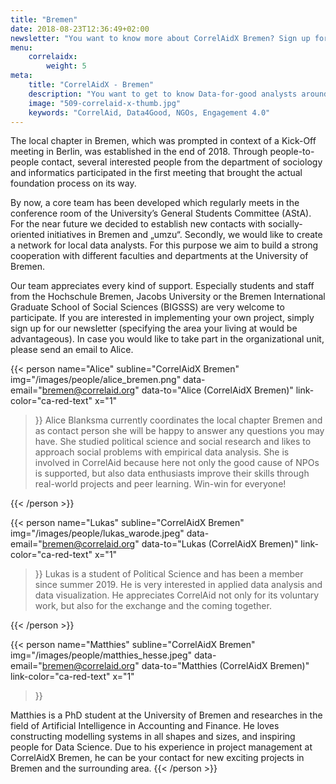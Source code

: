 ```yaml
---
title: "Bremen"
date: 2018-08-23T12:36:49+02:00
newsletter: "You want to know more about CorrelAidX Bremen? Sign up for our Newsletter!"
menu: 
    correlaidx:
        weight: 5
meta:
    title: "CorrelAidX - Bremen"
    description: "You want to get to know Data-for-good analysts around you and use data for social good? In this case, you are interested in CorrelAidX!"
    image: "509-correlaid-x-thumb.jpg"
    keywords: "CorrelAid, Data4Good, NGOs, Engagement 4.0"
---
```


The local chapter in Bremen, which was prompted in context of a Kick-Off meeting in Berlin, was established in the 
end of 2018. Through people-to-people contact, several interested people from the department of sociology and 
informatics participated in the first meeting that brought the actual foundation process on its way. 

By now, a core team has been developed which regularly meets in the conference room of the University’s General 
Students Committee (AStA). For the near future we decided to establish new contacts with socially-oriented 
initiatives in Bremen and „umzu“. Secondly, we would like to create a network for local data analysts. 
For this purpose we aim to build a strong cooperation with different faculties and departments at the 
University of Bremen.

Our team appreciates every kind of support. Especially students and staff from the Hochschule Bremen, 
Jacobs University or the Bremen International Graduate School of Social Sciences (BIGSSS) are very welcome 
to participate. If you are interested in implementing your own project, simply sign up for our newsletter 
(specifying the area your living at would be advantageous). In case you would like to take part in the organizational
 unit, please send an email to Alice. 


{{< person 
    name="Alice"
    subline="CorrelAidX Bremen"
    img="/images/people/alice_bremen.png"
    data-email="bremen@correlaid.org"
    data-to="Alice (CorrelAidX Bremen)"
    link-color="ca-red-text"
    x="1"
>}}
Alice Blanksma currently coordinates the local chapter Bremen and as contact person she will be happy to answer any questions you may have. She studied political science and social research and likes to approach social problems with empirical data analysis. She is involved in CorrelAid because here not only the good cause of NPOs is supported, but also data enthusiasts improve their skills through real-world projects and peer learning. Win-win for everyone!

{{< /person >}}

{{< person 
    name="Lukas"
    subline="CorrelAidX Bremen"
    img="/images/people/lukas_warode.jpeg"
    data-email="bremen@correlaid.org"
    data-to="Lukas (CorrelAidX Bremen)"
    link-color="ca-red-text"
    x="1"
>}}
Lukas is a student of Political Science and has been a member since summer 2019. He is very interested in applied data analysis and data visualization. He appreciates CorrelAid not only for its voluntary work, but also for the exchange and the coming together.


{{< /person >}}

{{< person 
    name="Matthies"
    subline="CorrelAidX Bremen"
    img="/images/people/matthies_hesse.jpeg"
    data-email="bremen@correlaid.org"
    data-to="Matthies (CorrelAidX Bremen)"
    link-color="ca-red-text"
    x="1"
>}}

Matthies is a PhD student at the University of Bremen and researches in the field of Artificial Intelligence in Accounting and Finance. He loves constructing modelling systems in all shapes and sizes, and inspiring people for Data Science. Due to his experience in project management at CorrelAidX Bremen, he can be your contact for new exciting projects in Bremen and the surrounding area.
{{< /person >}}


